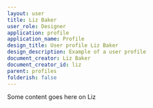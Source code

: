 ```yaml
---
layout: user
title: Liz Baker
user_role: Designer
application: profile
application_name: Profile
design_title: User profile Liz Baker
design_description: Example of a user profile
document_creator: Liz Baker
document_creator_id: liz
parent: profiles
folderish: false
---
```


Some content goes here on Liz
